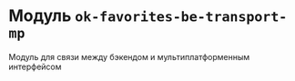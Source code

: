 # Модуль `ok-favorites-be-transport-mp`

Модуль для связи между бэкендом и мультиплатформенным интерфейсом
